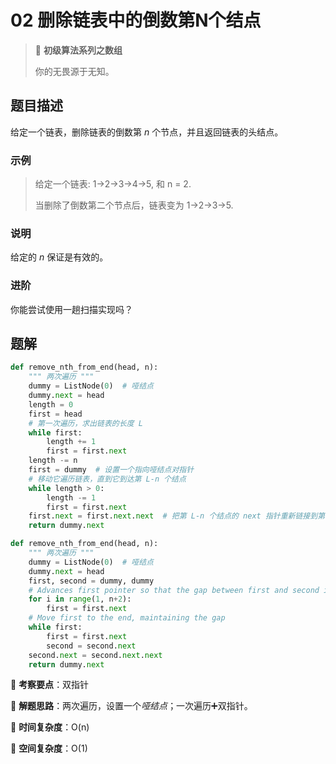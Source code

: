 # 02 删除链表中的倒数第N个结点

> 🌈 **初级算法系列之数组**
>
> 你的无畏源于无知。

## 题目描述

给定一个链表，删除链表的倒数第 *n* 个节点，并且返回链表的头结点。

### 示例

> 给定一个链表: 1->2->3->4->5, 和 n = 2.
>
> 当删除了倒数第二个节点后，链表变为 1->2->3->5.

### 说明

给定的 *n* 保证是有效的。

### 进阶

你能尝试使用一趟扫描实现吗？

## 题解

```python
def remove_nth_from_end(head, n):
    """ 两次遍历 """
    dummy = ListNode(0)  # 哑结点
    dummy.next = head
    length = 0
    first = head
    # 第一次遍历，求出链表的长度 L
    while first:
        length += 1
        first = first.next
    length -= n
    first = dummy  # 设置一个指向哑结点对指针
    # 移动它遍历链表，直到它到达第 L-n 个结点
    while length > 0:
        length -= 1
        first = first.next
    first.next = first.next.next  # 把第 L-n 个结点的 next 指针重新链接到第 L-n+2 个结点
    return dummy.next
```

```python
def remove_nth_from_end(head, n):
    """ 两次遍历 """
    dummy = ListNode(0)  # 哑结点
    dummy.next = head
    first, second = dummy, dummy
    # Advances first pointer so that the gap between first and second is n nodes apart
    for i in range(1, n+2):
        first = first.next
    # Move first to the end, maintaining the gap
    while first:
        first = first.next
        second = second.next
    second.next = second.next.next
    return dummy.next
```

🍥 **考察要点**：双指针

🍬 **解题思路**：两次遍历，设置一个*哑结点*；一次遍历➕双指针。

🍉 **时间复杂度**：O(n)

🍭 **空间复杂度**：O(1)

